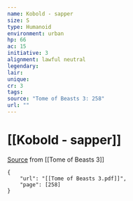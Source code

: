 ```yaml
---
name: Kobold - sapper
size: S
type: Humanoid
environment: urban
hp: 66
ac: 15
initiative: 3
alignment: lawful neutral
legendary: 
lair: 
unique: 
cr: 3
tags: 
source: "Tome of Beasts 3: 258"
url: ""
---
```

# [[Kobold - sapper]]

[Source](zotero://open-pdf/library/items/BLGR9HVR?page=258) from [[Tome of Beasts 3]]

```pdf
{
	"url": "[[Tome of Beasts 3.pdf]]",
	"page": [258]
}
```

